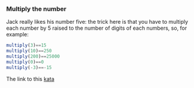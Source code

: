 ### Multiply the number

Jack really likes his number five: the trick here is that you have to multiply each number by 5 raised to the number of digits of each numbers, so, for example:
```javascript
multiply(3)==15
multiply(10)==250
multiply(200)==25000
multiply(0)==0
multiply(-3)==-15
```

The link to this [kata](https://www.codewars.com/kata/multiply-the-number/javascript)

